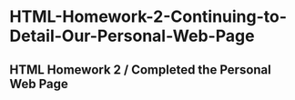 #  HTML-Homework-2-Continuing-to-Detail-Our-Personal-Web-Page

## HTML Homework 2 / Completed the Personal Web Page
